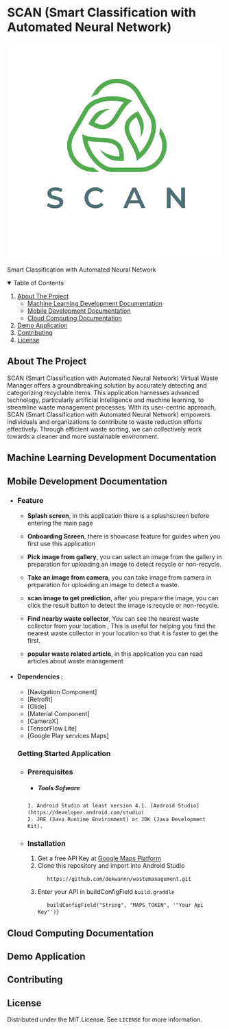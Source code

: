 # SCAN (Smart Classification with Automated Neural Network)

![SCAN](LOGO_PROJECT_PLAN_SCAN.png)

Smart Classification with Automated Neural Network

<!-- TABLE OF CONTENTS -->
<details open="open">
  <summary>Table of Contents</summary>
  <ol>
    <li>
      <a href="#about-the-project">About The Project</a>
      <ul>
        <li><a href="#machine-learning-development-documentation">Machine Learning Development Documentation</a></li>
        <li><a href="#mobile-development-documentation">Mobile Development Documentation</a></li>
        <li><a href="#cloud-computing-documentation">Cloud Computing Documentation</a></li>
      </ul>
    </li>
    <li><a href="#usage">Demo Application</a></li>
    <li><a href="#contributing">Contributing</a></li>
    <li><a href="#license">License</a></li>
  </ol>
</details>

## About The Project

SCAN (Smart Classification with Automated Neural Network) Virtual Waste Manager offers a groundbreaking solution by accurately detecting and categorizing recyclable items. This application harnesses advanced technology, particularly artificial intelligence and machine learning, to streamline waste management processes. With its user-centric approach, SCAN (Smart Classification with Automated Neural Network) empowers individuals and organizations to contribute to waste reduction efforts effectively. Through efficient waste sorting, we can collectively work towards a cleaner and more sustainable environment.

## Machine Learning Development Documentation

<!-- Mobile Development Documentation -->
## Mobile Development Documentation


 - ### Feature
      * **Splash screen**, in this application there is a splashscreen before entering the main page

      * **Onboarding Screen**, there is showcase feature for guides when you first use this application

      * **Pick image from gallery**, you can select an image from the gallery in preparation for uploading an image to detect recycle or non-recycle.
 
      * **Take an image from camera**, you can take image from camera in preparation for uploading an image to detect a waste.

      * **scan image to get prediction**, after you prepare the image, you can click the result button to detect the image is recycle or non-recycle.     
      * **Find nearby waste collector**, You can see the nearest waste collector from your location , This is useful for helping you find the nearest waste collector in your location so that it is faster to get the first.
     * **popular waste related article**,  in this application you can read articles about waste management


* #### Dependencies :
  - [Navigation Component] 
  - [Retrofit]  
  - [Glide] 
  - [Material Component]  
  - [CameraX] 
  - [TensorFlow Lite]
  - [Google Play services Maps]
  ### Getting Started Application

  - ### Prerequisites
       - ##### Tools Sofware
        1. Android Studio at least version 4.1. [Android Studio](https://developer.android.com/studio)
        2. JRE (Java Runtime Environment) or JDK (Java Development Kit).
  
  - ### Installation
      1. Get a free API Key at [Google Maps Platform](https://developers.google.com/maps/documentation/android-sdk/get-api-key)
      2. Clone this repository and import into Android Studio    
          ```
             https://github.com/dekwannn/wastemanagement.git
          ``` 
      4. Enter your API in buildConfigField `build.graddle`
         ``` defaultConfig {
            buildConfigField("String", "MAPS_TOKEN", '"Your Api Key"')}
         ```
## Cloud Computing Documentation

## Demo Application



<!-- CONTRIBUTING -->
## Contributing



<!-- LICENSE -->
## License

Distributed under the MIT License. See `LICENSE` for more information.
